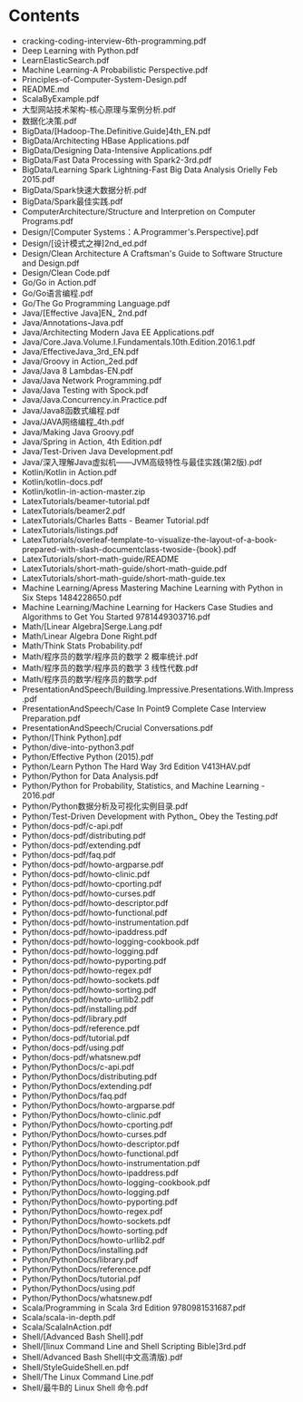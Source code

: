 # Contents
- cracking-coding-interview-6th-programming.pdf
- Deep Learning with Python.pdf
- LearnElasticSearch.pdf
- Machine Learning-A Probabilistic Perspective.pdf
- Principles-of-Computer-System-Design.pdf
- README.md
- ScalaByExample.pdf
- 大型网站技术架构-核心原理与案例分析.pdf
- 数据化决策.pdf
- BigData/[Hadoop-The.Definitive.Guide]4th_EN.pdf
- BigData/Architecting HBase Applications.pdf
- BigData/Designing Data-Intensive Applications.pdf
- BigData/Fast Data Processing with Spark2-3rd.pdf
- BigData/Learning Spark Lightning-Fast Big Data Analysis Orielly Feb 2015.pdf
- BigData/Spark快速大数据分析.pdf
- BigData/Spark最佳实践.pdf
- ComputerArchitecture/Structure and Interpretion on Computer Programs.pdf
- Design/[Computer Systems：A.Programmer's.Perspective].pdf
- Design/[设计模式之禅]2nd_ed.pdf
- Design/Clean Architecture A Craftsman's Guide to Software Structure and Design.pdf
- Design/Clean Code.pdf
- Go/Go in Action.pdf
- Go/Go语言编程.pdf
- Go/The Go Programming Language.pdf
- Java/[Effective Java]EN_ 2nd.pdf
- Java/Annotations-Java.pdf
- Java/Architecting Modern Java EE Applications.pdf
- Java/Core.Java.Volume.I.Fundamentals.10th.Edition.2016.1.pdf
- Java/EffectiveJava_3rd_EN.pdf
- Java/Groovy in Action_2ed.pdf
- Java/Java 8 Lambdas-EN.pdf
- Java/Java Network Programming.pdf
- Java/Java Testing with Spock.pdf
- Java/Java.Concurrency.in.Practice.pdf
- Java/Java8函数式编程.pdf
- Java/JAVA网络编程_4th.pdf
- Java/Making Java Groovy.pdf
- Java/Spring in Action, 4th Edition.pdf
- Java/Test-Driven Java Development.pdf
- Java/深入理解Java虚拟机——JVM高级特性与最佳实践(第2版).pdf
- Kotlin/Kotlin in Action.pdf
- Kotlin/kotlin-docs.pdf
- Kotlin/kotlin-in-action-master.zip
- LatexTutorials/beamer-tutorial.pdf
- LatexTutorials/beamer2.pdf
- LatexTutorials/Charles Batts - Beamer Tutorial.pdf
- LatexTutorials/listings.pdf
- LatexTutorials/overleaf-template-to-visualize-the-layout-of-a-book-prepared-with-slash-documentclass-twoside-{book}.pdf
- LatexTutorials/short-math-guide/README
- LatexTutorials/short-math-guide/short-math-guide.pdf
- LatexTutorials/short-math-guide/short-math-guide.tex
- Machine Learning/Apress Mastering Machine Learning with Python in Six Steps 1484228650.pdf
- Machine Learning/Machine Learning for Hackers Case Studies and Algorithms to Get You Started 9781449303716.pdf
- Math/[Linear Algebra]Serge.Lang.pdf
- Math/Linear Algebra Done Right.pdf
- Math/Think Stats Probability.pdf
- Math/程序员的数学/程序员的数学 2 概率统计.pdf
- Math/程序员的数学/程序员的数学 3 线性代数.pdf
- Math/程序员的数学/程序员的数学.pdf
- PresentationAndSpeech/Building.Impressive.Presentations.With.Impress.pdf
- PresentationAndSpeech/Case In Point9 Complete Case Interview Preparation.pdf
- PresentationAndSpeech/Crucial Conversations.pdf
- Python/[Think Python].pdf
- Python/dive-into-python3.pdf
- Python/Effective Python (2015).pdf
- Python/Learn Python The Hard Way 3rd Edition V413HAV.pdf
- Python/Python for Data Analysis.pdf
- Python/Python for Probability, Statistics, and Machine Learning - 2016.pdf
- Python/Python数据分析及可视化实例目录.pdf
- Python/Test-Driven Development with Python_ Obey the Testing.pdf
- Python/docs-pdf/c-api.pdf
- Python/docs-pdf/distributing.pdf
- Python/docs-pdf/extending.pdf
- Python/docs-pdf/faq.pdf
- Python/docs-pdf/howto-argparse.pdf
- Python/docs-pdf/howto-clinic.pdf
- Python/docs-pdf/howto-cporting.pdf
- Python/docs-pdf/howto-curses.pdf
- Python/docs-pdf/howto-descriptor.pdf
- Python/docs-pdf/howto-functional.pdf
- Python/docs-pdf/howto-instrumentation.pdf
- Python/docs-pdf/howto-ipaddress.pdf
- Python/docs-pdf/howto-logging-cookbook.pdf
- Python/docs-pdf/howto-logging.pdf
- Python/docs-pdf/howto-pyporting.pdf
- Python/docs-pdf/howto-regex.pdf
- Python/docs-pdf/howto-sockets.pdf
- Python/docs-pdf/howto-sorting.pdf
- Python/docs-pdf/howto-urllib2.pdf
- Python/docs-pdf/installing.pdf
- Python/docs-pdf/library.pdf
- Python/docs-pdf/reference.pdf
- Python/docs-pdf/tutorial.pdf
- Python/docs-pdf/using.pdf
- Python/docs-pdf/whatsnew.pdf
- Python/PythonDocs/c-api.pdf
- Python/PythonDocs/distributing.pdf
- Python/PythonDocs/extending.pdf
- Python/PythonDocs/faq.pdf
- Python/PythonDocs/howto-argparse.pdf
- Python/PythonDocs/howto-clinic.pdf
- Python/PythonDocs/howto-cporting.pdf
- Python/PythonDocs/howto-curses.pdf
- Python/PythonDocs/howto-descriptor.pdf
- Python/PythonDocs/howto-functional.pdf
- Python/PythonDocs/howto-instrumentation.pdf
- Python/PythonDocs/howto-ipaddress.pdf
- Python/PythonDocs/howto-logging-cookbook.pdf
- Python/PythonDocs/howto-logging.pdf
- Python/PythonDocs/howto-pyporting.pdf
- Python/PythonDocs/howto-regex.pdf
- Python/PythonDocs/howto-sockets.pdf
- Python/PythonDocs/howto-sorting.pdf
- Python/PythonDocs/howto-urllib2.pdf
- Python/PythonDocs/installing.pdf
- Python/PythonDocs/library.pdf
- Python/PythonDocs/reference.pdf
- Python/PythonDocs/tutorial.pdf
- Python/PythonDocs/using.pdf
- Python/PythonDocs/whatsnew.pdf
- Scala/Programming in Scala 3rd Edition 9780981531687.pdf
- Scala/scala-in-depth.pdf
- Scala/ScalaInAction.pdf
- Shell/[Advanced Bash Shell].pdf
- Shell/[linux Command Line and Shell Scripting Bible]3rd.pdf
- Shell/Advanced Bash Shell(中文高清版).pdf
- Shell/StyleGuideShell.en.pdf
- Shell/The Linux Command Line.pdf
- Shell/最牛B的 Linux Shell 命令.pdf
